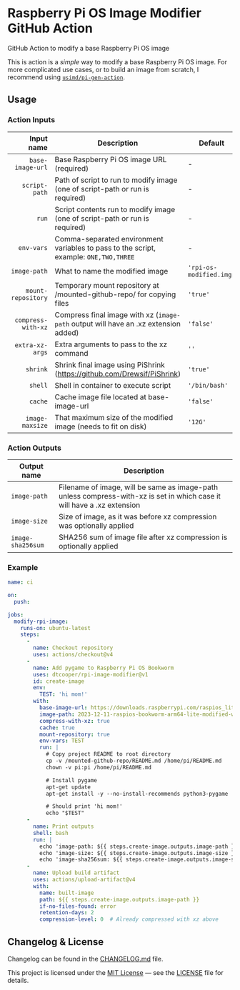 # Raspberry Pi OS Image Modifier GitHub Action

GitHub Action to modify a base Raspberry Pi OS image

This is action is a _simple_ way to modify a base Raspberry Pi OS image. For more complicated use
cases, or to build an image from scratch, I recommend using
[`usimd/pi-gen-action`](https://github.com/usimd/pi-gen-action).

## Usage

### Action Inputs

|  Input name        |  Description                                                                          |  Default                |
|-------------------:|---------------------------------------------------------------------------------------|-------------------------|
| `base-image-url`   | Base Raspberry Pi OS image URL (required)                                             | -                       |
| `script-path`      | Path of script to run to modify image (one of script-path or run is required)         | -                       |
| `run`              | Script contents run to modify image (one of script-path or run is required)           | -                       |
| `env-vars`         | Comma-separated environment variables to pass to the script, example: `ONE,TWO,THREE` | -                       |
| `image-path`       | What to name the modified image                                                       | `'rpi-os-modified.img'` |
| `mount-repository` | Temporary mount repository at /mounted-github-repo/ for copying files                 | `'true'`                |
| `compress-with-xz` | Compress final image with xz (`image-path` output will have an .xz extension added)   | `'false'`               |
| `extra-xz-args`    | Extra arguments to pass to the xz command                                             | `''`                    |
| `shrink`           | Shrink final image using PiShrink (<https://github.com/Drewsif/PiShrink>)             | `'true'`                |
| `shell`            | Shell in container to execute script                                                  | `'/bin/bash'`           |
| `cache`            | Cache image file located at base-image-url                                            | `'false'`               |
| `image-maxsize`    | That maximum size of the modified image (needs to fit on disk)                        | `'12G'`                 |


### Action Outputs

| Output name       | Description                                                                                                             |
|------------------ |-------------------------------------------------------------------------------------------------------------------------|
| `image-path`      | Filename of image, will be same as image-path unless compress-with-xz is set in which case it will have a .xz extension |
| `image-size`      | Size of image, as it was before xz compression was optionally applied                                                   |
| `image-sha256sum` | SHA256 sum of image file after xz compression is optionally applied                                                     |

### Example

```yaml
name: ci

on:
  push:

jobs:
  modify-rpi-image:
    runs-on: ubuntu-latest
    steps:
      -
        name: Checkout repository
        uses: actions/checkout@v4
      -
        name: Add pygame to Raspberry Pi OS Bookworm
        uses: dtcooper/rpi-image-modifier@v1
        id: create-image
        env:
          TEST: 'hi mom!'
        with:
          base-image-url: https://downloads.raspberrypi.com/raspios_lite_arm64/images/raspios_lite_arm64-2023-12-11/2023-12-11-raspios-bookworm-arm64-lite.img.xz
          image-path: 2023-12-11-raspios-bookworm-arm64-lite-modified-with-pygame.img
          compress-with-xz: true
          cache: true
          mount-repository: true
          env-vars: TEST
          run: |
            # Copy project README to root directory
            cp -v /mounted-github-repo/README.md /home/pi/README.md
            chown -v pi:pi /home/pi/README.md

            # Install pygame
            apt-get update
            apt-get install -y --no-install-recommends python3-pygame

            # Should print 'hi mom!'
            echo "$TEST"
      -
        name: Print outputs
        shell: bash
        run: |
          echo 'image-path: ${{ steps.create-image.outputs.image-path }}'
          echo 'image-size: ${{ steps.create-image.outputs.image-size }}'
          echo 'image-sha256sum: ${{ steps.create-image.outputs.image-sha256sum }}'
      -
        name: Upload build artifact
        uses: actions/upload-artifact@v4
        with:
          name: built-image
          path: ${{ steps.create-image.outputs.image-path }}
          if-no-files-found: error
          retention-days: 2
          compression-level: 0  # Already compressed with xz above
```


## Changelog &amp; License

Changelog can be found in the [CHANGELOG.md](CHANGELOG.md) file.

This project is licensed under the [MIT License](https://opensource.org/licenses/MIT)
&mdash; see the [LICENSE](LICENSE) file for details.
